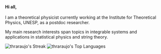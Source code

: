 #### Hi all,

I am a theoretical physicist currently working at the Institute for Theoretical Physics, UNESP, as a postdoc researcher. 

My main research interests span topics in integrable systems and applications in statistical physics and string theory.

![thraraujo's Streak](https://github-readme-streak-stats.herokuapp.com/?user=thraraujo&theme=catppuccin-mocha&hide_border=true)
![thraraujo's Top Languages](https://github-readme-stats.vercel.app/api/top-langs/?username=thraraujo&theme=catppuccin-mocha&show_icons=true&hide_border=true&&layout=donut&exclude_repo=thraraujo.github.io,website&hide=html,tex,vim%20script,jupyter%20notebook)
